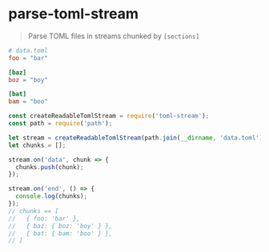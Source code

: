 # parse-toml-stream

> Parse TOML files in streams chunked by `[sections]`

```toml
# data.toml
foo = "bar"

[baz]
boz = "boy"

[bat]
bam = "boo"
```

```js
const createReadableTomlStream = require('toml-stream');
const path = require('path');

let stream = createReadableTomlStream(path.join(__dirname, 'data.toml'));
let chunks = [];

stream.on('data', chunk => {
  chunks.push(chunk);
});

stream.on('end', () => {
  console.log(chunks);
});
// chunks == [
//   { foo: 'bar' },
//   { baz: { boz: 'boy' } },
//   { bat: { bam: 'boo' } },
// ]
```
